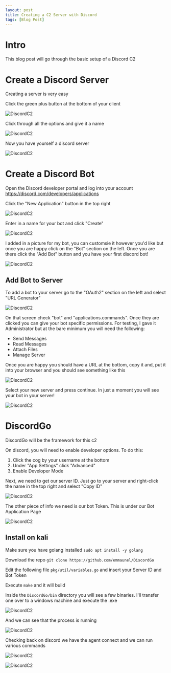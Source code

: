 ```yaml
---
layout: post
title: Creating a C2 Server with Discord
tags: [Blog Post]
---
```


# Intro

This blog post will go through the basic setup of a Discord C2

# Create a Discord Server

Creating a server is very easy

Click the green plus button at the bottom of your client

![DiscordC2](https://raw.githubusercontent.com/0xZon/0xZon.github.io/main/assets/img/DiscordC2/d9cfa1c83d0c4584828e685c981e5d8f.png)


Click through all the options and give it a name

![DiscordC2](https://raw.githubusercontent.com/0xZon/0xZon.github.io/main/assets/img/DiscordC2/c8b46c61276546739bda0fecfb09a074.png)

Now you have yourself a discord server

![DiscordC2](https://raw.githubusercontent.com/0xZon/0xZon.github.io/main/assets/img/DiscordC2/84143631d55a498ea7ef5c2caf56ab6d.png)

# Create a Discord Bot

Open the Discord developer portal and log into your account https://discord.com/developers/applications

Click the "New Application" button in the top right

![DiscordC2](https://raw.githubusercontent.com/0xZon/0xZon.github.io/main/assets/img/DiscordC2/b5877d8fa5684c7fb73366cd8a5f56ef.png)

Enter in a name for your bot and click "Create"

![DiscordC2](https://raw.githubusercontent.com/0xZon/0xZon.github.io/main/assets/img/DiscordC2/489f9936851a4f4c935468f81a9e0006.png)


I added in a picture for my bot, you can customsie it however you'd like but once you are happy click on the "Bot" section on the left. Once you are there click the "Add Bot" button and you have your first discord bot!

![DiscordC2](https://raw.githubusercontent.com/0xZon/0xZon.github.io/main/assets/img/DiscordC2/0ecff689bf0d46f298c873887bb966a5.png)


## Add Bot to Server

To add a bot to your server go to the "OAuth2" section on the left and select "URL Generator"

![DiscordC2](https://raw.githubusercontent.com/0xZon/0xZon.github.io/main/assets/img/DiscordC2/41adf2a5748a4b0c8d76d5e67626f16e.png)


On that screen check "bot" and "applications.commands". Once they are clicked you can give your bot specific permissions. For testing, I gave it Administrator but at the bare minimum you will need the following:

- Send Messages    
- Read Messages   
- Attach Files 
- Manage Server 

Once you are happy you should have a URL at the bottom, copy it and, put it into your browser and you should see something like this

![DiscordC2](https://raw.githubusercontent.com/0xZon/0xZon.github.io/main/assets/img/DiscordC2/10846633455b481cb9a1f9e9cfc2c73e.png)


Select your new server and press continue. In just a moment you will see your bot in your server!

![DiscordC2](https://raw.githubusercontent.com/0xZon/0xZon.github.io/main/assets/img/DiscordC2/813b24238a9143b98b2dd896a46901d7.png)


# DiscordGo

DiscordGo will be the framework for this c2

On discord, you will need to enable developer options. To do this:

1.  Click the cog by your username at the bottom
2.  Under "App Settings" click "Advanced"
3.  Enable Developer Mode

Next, we need to get our server ID. Just go to your server and right-click the name in the top right and select "Copy ID"

![DiscordC2](https://raw.githubusercontent.com/0xZon/0xZon.github.io/main/assets/img/DiscordC2/3e2cdd46f0254970a12a05c279f67172.png)


The other piece of info we need is our bot Token. This is under our Bot Application Page

![DiscordC2](https://raw.githubusercontent.com/0xZon/0xZon.github.io/main/assets/img/DiscordC2/180d09301b9a4a8c8441d6408566ae50.png)


## Install on kali

Make sure you have golang installed
`sudo apt install -y golang`

Download the repo
`git clone https://github.com/emmaunel/DiscordGo`

Edit the following file `pkg/util/variables.go` and insert your Server ID and Bot Token

Execute `make` and it will build

Inside the `DiscordGo/bin` directory you will see a few binaries. I'll transfer one over to a windows machine and execute the .exe

![DiscordC2](https://raw.githubusercontent.com/0xZon/0xZon.github.io/main/assets/img/DiscordC2/4f6d66f2e85149fdadc8f76b3a0645f4.png)


And we can see that the process is running

![DiscordC2](https://raw.githubusercontent.com/0xZon/0xZon.github.io/main/assets/img/DiscordC2/0f578416c5a146c2a136e451b350e83b.png)


Checking back on discord we have the agent connect and we can run various commands

![DiscordC2](https://raw.githubusercontent.com/0xZon/0xZon.github.io/main/assets/img/DiscordC2/29c461bda9124128bfedb9a94ccbf649.png)


![DiscordC2](https://raw.githubusercontent.com/0xZon/0xZon.github.io/main/assets/img/DiscordC2/95a21a3dda9d4073a277ecaab8db9d04.png)
